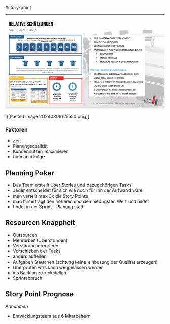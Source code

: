 
#story-point

_____________________


![Relative Schätzung](../screens/Obsidian-20240808125550.png)

![[Pasted image 20240808125550.png]]


### Faktoren

- Zeit
- Planungsqualität
- Kundennutzen maximieren
- fibunacci Folge

##  Planning Poker

- Das Team erstellt User Stories und dazugehörigen Tasks
- Jeder entscheidet für sich wie hoch für Ihn der Aufwand wäre
- man verteilt max 3x die Story Points 
- man hinterfragt den höheren und den niedrigsten Wert und bildet 
- findet in der Sprint - Planung statt

## Resourcen Knappheit

- Outsourcen
- Mehrarbeit (Überstunden)
- Verstärung integrieren
- Verschieben der Tasks
- anders aufteilen
- Aufgaben Stauchen (achtung keine einbusung der Qualität erzeugen)
- Überprüfen was kann weggelassen werden
- ins Backlog zurückstellen
- Sprintabbruch
## Story Point Prognose

*Annahmen*
- Entwicklungsteam aus 6 Mitarbeitern